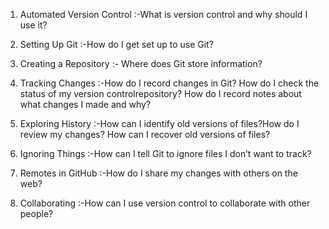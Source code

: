  1. Automated Version Control :-What is version control and why should I use it?

 2. Setting Up Git 	      :-How do I get set up to use Git?

 3. Creating a Repository     :- Where does Git store information?

 4. Tracking Changes 	      :-How do I record changes in Git?
      How do I check the status of my version controlrepository?
      How do I record notes about what changes I made and why?

 5. Exploring History         :-How can I identify old versions of files?How do I review my changes? How can I recover old versions of files?

 6. Ignoring Things 	      :-How can I tell Git to ignore files I don’t want to track?

 7. Remotes in GitHub 	      :-How do I share my changes with others on the web?

 8. Collaborating 	      :-How can I use version control to collaborate with other people?


